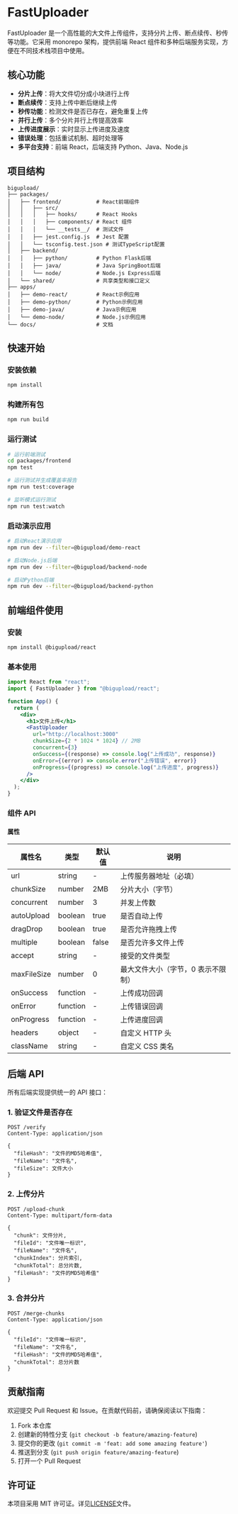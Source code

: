 # FastUploader

FastUploader 是一个高性能的大文件上传组件，支持分片上传、断点续传、秒传等功能。它采用 monorepo 架构，提供前端 React 组件和多种后端服务实现，方便在不同技术栈项目中使用。

## 核心功能

- **分片上传**：将大文件切分成小块进行上传
- **断点续传**：支持上传中断后继续上传
- **秒传功能**：检测文件是否已存在，避免重复上传
- **并行上传**：多个分片并行上传提高效率
- **上传进度展示**：实时显示上传进度及速度
- **错误处理**：包括重试机制、超时处理等
- **多平台支持**：前端 React，后端支持 Python、Java、Node.js

## 项目结构

```
bigupload/
├── packages/
│   ├── frontend/           # React前端组件
│   │   ├── src/
│   │   │   ├── hooks/      # React Hooks
│   │   │   ├── components/ # React 组件
│   │   │   └── __tests__/  # 测试文件
│   │   ├── jest.config.js  # Jest 配置
│   │   └── tsconfig.test.json # 测试TypeScript配置
│   ├── backend/
│   │   ├── python/         # Python Flask后端
│   │   ├── java/           # Java SpringBoot后端
│   │   └── node/           # Node.js Express后端
│   └── shared/             # 共享类型和接口定义
├── apps/
│   ├── demo-react/         # React示例应用
│   ├── demo-python/        # Python示例应用
│   ├── demo-java/          # Java示例应用
│   └── demo-node/          # Node.js示例应用
└── docs/                   # 文档
```

## 快速开始

### 安装依赖

```bash
npm install
```

### 构建所有包

```bash
npm run build
```

### 运行测试

```bash
# 运行前端测试
cd packages/frontend
npm test

# 运行测试并生成覆盖率报告
npm run test:coverage

# 监听模式运行测试
npm run test:watch
```

### 启动演示应用

```bash
# 启动React演示应用
npm run dev --filter=@bigupload/demo-react

# 启动Node.js后端
npm run dev --filter=@bigupload/backend-node

# 启动Python后端
npm run dev --filter=@bigupload/backend-python
```

## 前端组件使用

### 安装

```bash
npm install @bigupload/react
```

### 基本使用

```jsx
import React from "react";
import { FastUploader } from "@bigupload/react";

function App() {
  return (
    <div>
      <h1>文件上传</h1>
      <FastUploader
        url="http://localhost:3000"
        chunkSize={2 * 1024 * 1024} // 2MB
        concurrent={3}
        onSuccess={(response) => console.log("上传成功", response)}
        onError={(error) => console.error("上传错误", error)}
        onProgress={(progress) => console.log("上传进度", progress)}
      />
    </div>
  );
}
```

### 组件 API

#### 属性

| 属性名      | 类型     | 默认值 | 说明                               |
| ----------- | -------- | ------ | ---------------------------------- |
| url         | string   | -      | 上传服务器地址（必填）             |
| chunkSize   | number   | 2MB    | 分片大小（字节）                   |
| concurrent  | number   | 3      | 并发上传数                         |
| autoUpload  | boolean  | true   | 是否自动上传                       |
| dragDrop    | boolean  | true   | 是否允许拖拽上传                   |
| multiple    | boolean  | false  | 是否允许多文件上传                 |
| accept      | string   | -      | 接受的文件类型                     |
| maxFileSize | number   | 0      | 最大文件大小（字节，0 表示不限制） |
| onSuccess   | function | -      | 上传成功回调                       |
| onError     | function | -      | 上传错误回调                       |
| onProgress  | function | -      | 上传进度回调                       |
| headers     | object   | -      | 自定义 HTTP 头                     |
| className   | string   | -      | 自定义 CSS 类名                    |

## 后端 API

所有后端实现提供统一的 API 接口：

### 1. 验证文件是否存在

```
POST /verify
Content-Type: application/json

{
  "fileHash": "文件的MD5哈希值",
  "fileName": "文件名",
  "fileSize": 文件大小
}
```

### 2. 上传分片

```
POST /upload-chunk
Content-Type: multipart/form-data

{
  "chunk": 文件分片,
  "fileId": "文件唯一标识",
  "fileName": "文件名",
  "chunkIndex": 分片索引,
  "chunkTotal": 总分片数,
  "fileHash": "文件的MD5哈希值"
}
```

### 3. 合并分片

```
POST /merge-chunks
Content-Type: application/json

{
  "fileId": "文件唯一标识",
  "fileName": "文件名",
  "fileHash": "文件的MD5哈希值",
  "chunkTotal": 总分片数
}
```

## 贡献指南

欢迎提交 Pull Request 和 Issue。在贡献代码前，请确保阅读以下指南：

1. Fork 本仓库
2. 创建新的特性分支 (`git checkout -b feature/amazing-feature`)
3. 提交你的更改 (`git commit -m 'feat: add some amazing feature'`)
4. 推送到分支 (`git push origin feature/amazing-feature`)
5. 打开一个 Pull Request

## 许可证

本项目采用 MIT 许可证。详见[LICENSE](LICENSE)文件。

